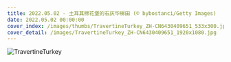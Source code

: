 ```yaml
---
title: 2022.05.02 - 土耳其棉花堡的石灰华梯田 (© bybostanci/Getty Images)
date: 2022.05.02 00:00:00
cover_index: /images/thumbs/TravertineTurkey_ZH-CN6430409651_533x300.jpg
cover_detail: /images/TravertineTurkey_ZH-CN6430409651_1920x1080.jpg
---
```


![TravertineTurkey](/images/TravertineTurkey_ZH-CN6430409651_1920x1080.jpg)
